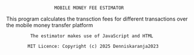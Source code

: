                       MOBILE MONEY FEE ESTIMATOR
    
This program calculates the transction fees for different transactions over the mobile money transfer platform

             The estimator makes use of JavaScript and HTML

            MIT Licence: Copyright (c) 2025 Denniskaranja2023